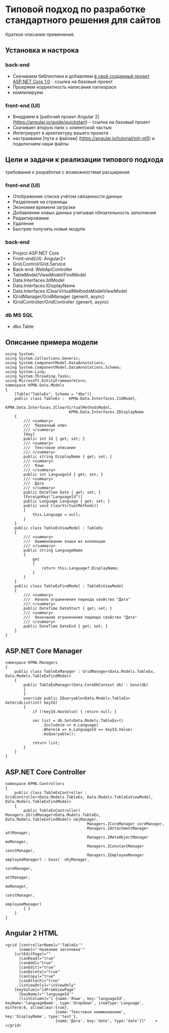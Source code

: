 # Типовой подход по разработке стандартного решения для сайтов

Краткое описание применения.

## Установка и настрока

### back-end

* Скачиваем библиотеки и добавляем [в свой созданный проект ASP.NET Core 1.0](https://www.microsoft.com/net/core#windowscmd) - ссылка на базовый проект
* Проеряем корректность написания namespace
* компилируем

### front-end (UI)

* Внедряем в [рабочий проект Angular 2] (https://angular.io/guide/quickstart) - ссылка на базовый проект
* Скачивает вторую папк с клиентской частью
* Интегрирует в архитектуру вашего проекта
* настраиваем [пути к файлам] (https://angular.io/tutorial/toh-pt5) и подключаем наши файлы

## Цели и задачи к реализации типового подхода

требования к разработке с возможностями расширения

### front-end (UI)

* Отображение списка учётом связанности данных
* Разделение на страницы
* Экономия времени загрузки
* Добавление новых данных учитывая обязательность заполнения
* Редактирование
* Удаление
* Быстрее получать новые модули

### back-end

* Project ASP.NET Core
* Front-end(UI): Angular2+ 
* Grid.Control/Grid.Service
* Back-end: WebApiController
* TableModel/ViewModel/FindModel
* Data.Interfaces.IIdModel
* Data.Interfaces.IDisplayName
* Data.Interfaces.IClearVirtualMethodsModelViewModel
* IGridManager/GridManager (generit, async)
* IGridController/GridController (generit, async)

### db MS SQL

* dbo.Table


## Описание примера модели

```
using System;
using System.Collections.Generic;
using System.ComponentModel.DataAnnotations;
using System.ComponentModel.DataAnnotations.Schema;
using System.Linq;
using System.Threading.Tasks;
using Microsoft.EntityFrameworkCore;
namespace KPMA.Data.Models
{
    [Table("TableEx", Schema = "dbo")]
    public class TableEx :	KPMA.Data.Interfaces.IIdModel, 
							KPMA.Data.Interfaces.IClearVirtualMethodsModel, 
							KPMA.Data.Interfaces.IDisplayName
    {
        /// <summary>
        ///  Первичный ключ
        /// </summary>
        [Key]
        public int Id { get; set; }
        /// <summary>
        ///  Текстовое описание
        /// </summary>
        public string DisplayName { get; set; }
        /// <summary>
        ///  Язык
        /// </summary>
        public int LanguageId { get; set; }
        /// <summary>
        ///  Дата
        /// </summary>
        public DateTime Date { get; set; }
        [ForeignKey("LanguageId")]
        public Language Language { get; set; }
        public void ClearVirtualMethods()
        {
            this.Language = null;
        }
    }
    public class TableExViewModel : TableEx
    {
        /// <summary>
        ///  Наименование языка из коллекции
        /// </summary>
        public string LanguageName
        {
            get
            {
                return this.Language?.DisplayName;
            }
        }
    }
    public class TableExFindModel : TableExViewModel
    {
        /// <summary>
        ///  Начало ограничения периода свойство "Дата"
        /// </summary>
        public DateTime DateStart { get; set; }
        /// <summary>
        ///  Окончание ограничения периода свойство "Дата"
        /// </summary>
        public DateTime DateEnd { get; set; }
    }
}
```


## ASP.NET Core Manager

```
namespace KPMA.Managers
{
    public class TableExManager : GridManager<Data.Models.TableEx, Data.Models.TableExFindModel>
    {
        public TableExManager(Data.CoreDbContext db) : base(db)
        {
        }
        override public IQueryable<Data.Models.TableEx> GetGridList(int? keyId)
        {
            if (!keyId.HasValue) { return null; }

            var list = db.Set<Data.Models.TableEx>()
                .Include(m => m.Language)
                .Where(m => m.LanguageId == keyId.Value)
                .AsQueryable();

            return list;
        }
    }
}
```


## ASP.NET Core Controller

```
namespace KPMA.Controllers
{
    public class TableExController : GridController<Data.Models.TableEx, Data.Models.TableExViewModel, Data.Models.TableExFindModel>
    {
        public TableExController(   Managers.IGridManager<Data.Models.TableEx, Data.Models.TableExFindModel> objManager,
                                    Managers.ICoreManager coreManager,
                                    Managers.IAttachmentManager attManager,
                                    Managers.IMetaObjectManager moManager,
                                    Managers.IConstantManager constManager,
                                    Managers.IEmployeeManager employeeManager) : base(  objManager, 
                                                                                        coreManager, 
                                                                                        attManager, 
                                                                                        moManager, 
                                                                                        constManager, 
                                                                                        employeeManager)
        { }
    }
}
```

## Angular 2 HTML

```
<grid [controllerName]="'TableEx'"
	  [name]="'Название заголовка'"
    [urlEditPage]=""
	  [canRead]="true"
	  [canAdd]="true"
	  [canEdit]="true"
	  [canDelete]="true"
	  [canCopy]="true"
	  [canAttach]="true"
	  [isViewOnly]="isViewOnly"
    [keyValue]="idFromViewPage"
	  [keyName]="'languageId'"
	  [listColumn]="[ {name:'Язык', key:'languageId', keyName:'languageName', type:'dropdown', itemType:'Language', minTerm:0, allowClear:true},
					  {name:'Текстовое наименование', key:'DisplayName', type:'text'},
					  {name:'Дата', key:'date', type:'date'}]"    >
</grid>
```
